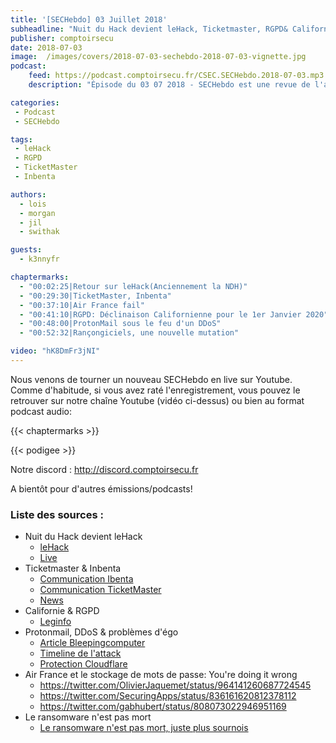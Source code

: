 ```yaml
---
title: '[SECHebdo] 03 Juillet 2018'
subheadline: "Nuit du Hack devient leHack, Ticketmaster, RGPD& Californie, ProtonMail & DDoS, etc."
publisher: comptoirsecu
date: 2018-07-03
image:  /images/covers/2018-07-03-sechebdo-2018-07-03-vignette.jpg
podcast:
    feed: https://podcast.comptoirsecu.fr/CSEC.SECHebdo.2018-07-03.mp3
    description: "Épisode du 03 07 2018 - SECHebdo est une revue de l'actualité cybersécurité réalisée en live sur Youtube, généralement le mardi soir."

categories:
 - Podcast
 - SECHebdo

tags:
 - leHack
 - RGPD
 - TicketMaster
 - Inbenta

authors:
  - lois
  - morgan
  - jil
  - swithak

guests:
  - k3nnyfr

chaptermarks:
  - "00:02:25|Retour sur leHack(Anciennement la NDH)"
  - "00:29:30|TicketMaster, Inbenta"
  - "00:37:10|Air France fail"
  - "00:41:10|RGPD: Déclinaison Californienne pour le 1er Janvier 2020"
  - "00:48:00|ProtonMail sous le feu d'un DDoS"
  - "00:52:32|Rançongiciels, une nouvelle mutation"

video: "hK8DmFr3jNI"
---
```


Nous venons de tourner un nouveau SECHebdo en live sur Youtube. Comme d'habitude, si vous avez raté l'enregistrement, vous pouvez le retrouver sur notre chaîne Youtube (vidéo ci-dessus) ou bien au format podcast audio:

{{< chaptermarks >}}

{{< podigee >}}

Notre discord : <http://discord.comptoirsecu.fr>

A bientôt pour d'autres émissions/podcasts!

### Liste des sources :

* Nuit du Hack devient leHack
    * [leHack](https://lehack.org/)
    * [Live](https://www.youtube.com/channel/UCSxk_CUfES4ly5Sspc0Vorw)
* Ticketmaster & Inbenta
    * [Communication Ibenta](https://www.inbenta.com/en/inbenta-and-the-ticketmaster-data-breach/)
    * [Communication TicketMaster](https://www.zdnet.com/article/inbenta-blamed-for-ticketmaster-breach-says-other-sites-not-affected/)
    * [News](https://security.ticketmaster.co.uk/)
* Californie & RGPD
    * [Leginfo](http://leginfo.legislature.ca.gov/faces/billTextClient.xhtml?bill_id=201720180AB375)
* Protonmail, DDoS & problèmes d'égo
    * [Article Bleepingcomputer](https://www.bleepingcomputer.com/news/security/protonmail-ddos-attacks-are-a-case-study-of-what-happens-when-you-mock-attackers/)
    * [Timeline de l'attack](https://www.reddit.com/r/ProtonMail/comments/8uu9t7/update_regarding_the_ddos_situation/)
    * [Protection Cloudflare](https://www.cloudflare.com/learning/ddos/ssdp-ddos-attack/)
* Air France et le stockage de mots de passe: You're doing it wrong
    * <https://twitter.com/OlivierJaquemet/status/964141260687724545>
    * <https://twitter.com/SecuringApps/status/836161620812378112>
    * <https://twitter.com/gabhubert/status/808073022946951169>
* Le ransomware n'est pas mort
    * [Le ransomware n'est pas mort, juste plus sournois](https://www.zdnet.fr/actualites/le-ransomware-n-est-pas-mort-juste-plus-sournois-39870642.htm)
